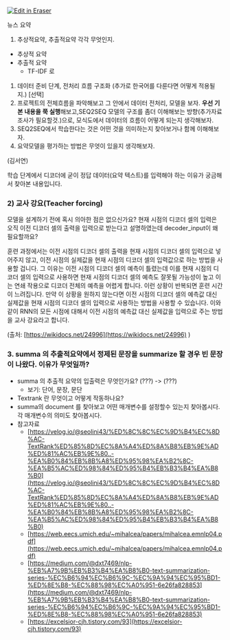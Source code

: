 <p><a target="_blank" href="https://app.eraser.io/workspace/RlCUaAbyx2B6x5sdECMq" id="edit-in-eraser-github-link"><img alt="Edit in Eraser" src="https://firebasestorage.googleapis.com/v0/b/second-petal-295822.appspot.com/o/images%2Fgithub%2FOpen%20in%20Eraser.svg?alt=media&amp;token=968381c8-a7e7-472a-8ed6-4a6626da5501"></a></p>





뉴스 요약

1. 추상적요약, 추출적요약 각각 무엇인지.
- 추상적 요약
- 추출적 요약
    - TF-IDF 로 
1. 데이터 준비 단계, 전처리 흐름 구조화 (추가로 한국어를 다룬다면 어떻게 적용될지.)
[선택]
3. 프로젝트의 전체흐름을 파악해보고 그 안에서 데이터 전처리, 모델을 보자.
**우선 기본 내용을 쭉 실행**해보고,SEQ2SEQ 모델의 구조를 좀더 이해해보는 방향(추가자료조사가 필요할것.)으로,
모식도에서 데이터의 흐름이 어떻게 되는지 생각해보자.
4. SEQ2SEQ에서 학습한다는 것은 어떤 것을 의미하는지 찾아보거나 함께 이해해보자.
5. 요약모델을 평가하는 방법은 무엇이 있을지 생각해보자.





(김서연)

학습 단계에서 디코더에 굳이 정답 데이터(요약 텍스트)를 입력해야 하는 이유가 궁금해서 찾아본 내용입니다.

### 2) 교사 강요(Teacher forcing)
모델을 설계하기 전에 혹시 의아한 점은 없으신가요? 현재 시점의 디코더 셀의 입력은 오직 이전 디코더 셀의 출력을 입력으로 받는다고 설명하였는데 decoder_input이 왜 필요할까요?

훈련 과정에서는 이전 시점의 디코더 셀의 출력을 현재 시점의 디코더 셀의 입력으로 넣어주지 않고, 이전 시점의 실제값을 현재 시점의 디코더 셀의 입력값으로 하는 방법을 사용할 겁니다. 그 이유는 이전 시점의 디코더 셀의 예측이 틀렸는데 이를 현재 시점의 디코더 셀의 입력으로 사용하면 현재 시점의 디코더 셀의 예측도 잘못될 가능성이 높고 이는 연쇄 작용으로 디코더 전체의 예측을 어렵게 합니다. 이런 상황이 반복되면 훈련 시간이 느려집니다. 만약 이 상황을 원하지 않는다면 이전 시점의 디코더 셀의 예측값 대신 실제값을 현재 시점의 디코더 셀의 입력으로 사용하는 방법을 사용할 수 있습니다. 이와 같이 RNN의 모든 시점에 대해서 이전 시점의 예측값 대신 실제값을 입력으로 주는 방법을 교사 강요라고 합니다.

(출처: [﻿https://wikidocs.net/24996](https://wikidocs.net/24996) )



### 3. summa 의 추출적요약에서 정제된 문장을 summarize 할 경우 빈 문장이 나왔다. 이유가 무엇일까?
- summa 의 추출적 요약의 입출력은 무엇인가요? (???) -> (???)
    - 보기: 단어, 문장, 문단 
- Textrank 란 무엇이고 어떻게 작동하나요?
- summa의 document 를 찾아보고 어떤 매개변수를 설정할수 있는지 찾아봅시다. 각 매개변수의 의미도 찾아봅시다.
- 참고자료
    - [﻿https://velog.io/@seolini43/%ED%8C%8C%EC%9D%B4%EC%8D%AC-TextRank%ED%85%8D%EC%8A%A4%ED%8A%B8%EB%9E%AD%ED%81%AC%EB%9E%80..-%EA%B0%84%EB%8B%A8%ED%95%98%EA%B2%8C-%EA%B5%AC%ED%98%84%ED%95%B4%EB%B3%B4%EA%B8%B0](https://velog.io/@seolini43/%ED%8C%8C%EC%9D%B4%EC%8D%AC-TextRank%ED%85%8D%EC%8A%A4%ED%8A%B8%EB%9E%AD%ED%81%AC%EB%9E%80..-%EA%B0%84%EB%8B%A8%ED%95%98%EA%B2%8C-%EA%B5%AC%ED%98%84%ED%95%B4%EB%B3%B4%EA%B8%B0) 
    - [﻿https://web.eecs.umich.edu/~mihalcea/papers/mihalcea.emnlp04.pdf](https://web.eecs.umich.edu/~mihalcea/papers/mihalcea.emnlp04.pdf) 
    - [﻿https://medium.com/@dxt7469/nlp-%EB%A7%9B%EB%B3%B4%EA%B8%B0-text-summarization-series-%EC%B6%94%EC%B6%9C-%EC%9A%94%EC%95%BD1-%ED%8E%B8-%EC%88%98%EC%A0%951-6e26fa828853](https://medium.com/@dxt7469/nlp-%EB%A7%9B%EB%B3%B4%EA%B8%B0-text-summarization-series-%EC%B6%94%EC%B6%9C-%EC%9A%94%EC%95%BD1-%ED%8E%B8-%EC%88%98%EC%A0%951-6e26fa828853) 
    - [﻿https://excelsior-cjh.tistory.com/93](https://excelsior-cjh.tistory.com/93) 



<!--- Eraser file: https://app.eraser.io/workspace/RlCUaAbyx2B6x5sdECMq --->